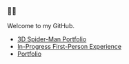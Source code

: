 ### 👋🏼
Welcome to my GitHub.

- [3D Spider-Man Portfolio](https://r3f-project.vercel.app/)
- [In-Progress First-Person Experience](https://fp-experience.vercel.app/)
- [Portfolio](https://jerryxia.com/)
